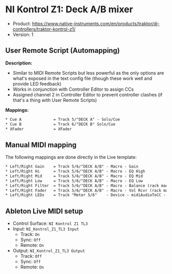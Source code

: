 # NI Kontrol Z1: Deck A/B mixer

* Product: <https://www.native-instruments.com/en/products/traktor/dj-controllers/traktor-kontrol-z1/>
* Version: 1

## User Remote Script (Automapping)

**Description:**

* Similar to MIDI Remote Scripts but less powerful as the only options are what's exposed in the text config file (though these work well and provide LED feedback)
* Works in conjunction with Controller Editor to assign CCs
* Assigned channel 2 in Controller Editor to prevent controller clashes (if that's a thing with User Remote Scripts)

**Mappings:**

```txt
* Cue A              = Track 5/"DECK A" - Solo/Cue
* Cue B              = Track 6/"DECK B" Solo/Cue
* XFader             = XFader
```

## Manual MIDI mapping

The following mappings are done directly in the Live template:

```txt
* Left/Right Gain    = Track 5/6/"DECK A/B" - Macro - Gain
* Left/Right Hi      = Track 5/6/"DECK A/B" - Macro - EQ High
* Left/Right Mid     = Track 5/6/"DECK A/B" - Macro - EQ Mid
* Left/Right Low     = Track 5/6/"DECK A/B" - Macro - EQ Low
* Left/Right Filter  = Track 5/6/"DECK A/B" - Macro - Balance (rack macro used to share setting with Push2)
* Left/Right Fader   = Track 5/6/"DECK A/B" - Macro - Vol Rcvr (rack macro used to share setting with Push2)
* Left/Right LEDs    = Track "Meter 5/6"    - Device - midiAudioToCC - EnvelopeL
```

## Ableton Live MIDI setup

* Control Surface: `NI Kontrol Z1 TL3`
* Input: `NI_Kontrol_Z1_TL3 Input`
  * Track: `On`
  * Sync: `Off`
  * Remote: `On`
* Output: `NI_Kontrol_Z1_TL3 Output`
  * Track: `Off`
  * Sync: `Off`
  * Remote: `On`
